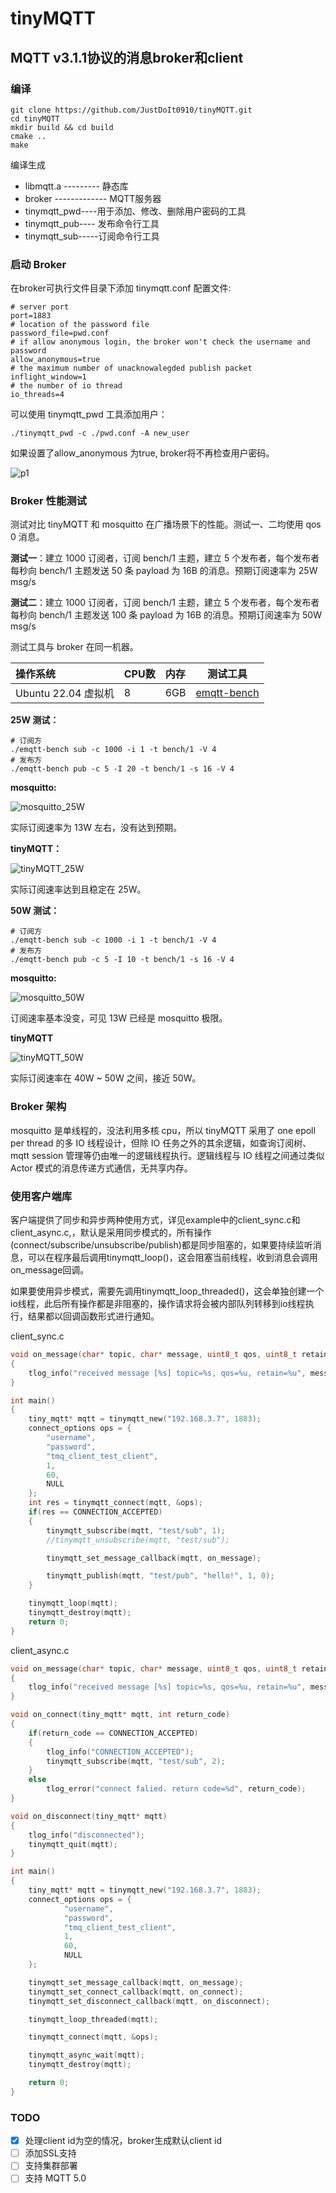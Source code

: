 # tinyMQTT

## MQTT v3.1.1协议的消息broker和client

### 编译

```shell
git clone https://github.com/JustDoIt0910/tinyMQTT.git
cd tinyMQTT
mkdir build && cd build
cmake ..
make
```

编译生成
- libmqtt.a --------- 静态库
- broker ------------- MQTT服务器
- tinymqtt_pwd----用于添加、修改、删除用户密码的工具
- tinymqtt_pub---- 发布命令行工具
- tinymqtt_sub-----订阅命令行工具

### 启动 Broker

在broker可执行文件目录下添加 tinymqtt.conf 配置文件:
```nginx configuration
# server port
port=1883
# location of the password file
password_file=pwd.conf
# if allow anonymous login, the broker won't check the username and password
allow_anonymous=true
# the maximum number of unacknowalegded publish packet
inflight_window=1
# the number of io thread
io_threads=4

```

可以使用 tinymqtt_pwd 工具添加用户：

```shell
./tinymqtt_pwd -c ./pwd.conf -A new_user
```

如果设置了allow_anonymous 为true, broker将不再检查用户密码。

![p1](https://github.com/JustDoIt0910/MarkDownPictures/blob/main/tinyMQTT/p1.png)

### Broker 性能测试

测试对比 tinyMQTT 和 mosquitto 在广播场景下的性能。测试一、二均使用 qos 0 消息。

**测试一**：建立 1000 订阅者，订阅 bench/1 主题，建立 5 个发布者，每个发布者每秒向 bench/1 主题发送 50 条 payload 为 16B 的消息。预期订阅速率为 25W msg/s

**测试二**：建立 1000 订阅者，订阅 bench/1 主题，建立 5 个发布者，每个发布者每秒向 bench/1 主题发送 100 条 payload 为 16B 的消息。预期订阅速率为 50W msg/s

测试工具与 broker 在同一机器。

| 操作系统            | **CPU**数 | **内存** | 测试工具                                           |
| :------------------ | :-------- | :------- | -------------------------------------------------- |
| Ubuntu 22.04 虚拟机 | 8         | 6GB      | [emqtt-bench](https://github.com/emqx/emqtt-bench) |

**25W 测试：**

```shell
# 订阅方
./emqtt-bench sub -c 1000 -i 1 -t bench/1 -V 4
# 发布方
./emqtt-bench pub -c 5 -I 20 -t bench/1 -s 16 -V 4
```

**mosquitto:**

![mosquitto_25W](https://github.com/JustDoIt0910/MarkDownPictures/blob/main/tinyMQTT/mosquitto_25W.png)

实际订阅速率为 13W 左右，没有达到预期。

**tinyMQTT：**

![tinyMQTT_25W](https://github.com/JustDoIt0910/MarkDownPictures/blob/main/tinyMQTT/tinyMQTT_25W.png)

实际订阅速率达到且稳定在 25W。

**50W 测试：**

```shell
# 订阅方
./emqtt-bench sub -c 1000 -i 1 -t bench/1 -V 4
# 发布方
./emqtt-bench pub -c 5 -I 10 -t bench/1 -s 16 -V 4
```

**mosquitto:**

![mosquitto_50W](https://github.com/JustDoIt0910/MarkDownPictures/blob/main/tinyMQTT/mosquitto_50W.png)

订阅速率基本没变，可见 13W 已经是 mosquitto 极限。

**tinyMQTT**

![tinyMQTT_50W](https://github.com/JustDoIt0910/MarkDownPictures/blob/main/tinyMQTT/tinyMQTT_50W.png)

实际订阅速率在 40W ~ 50W 之间，接近 50W。

### Broker 架构

mosquitto 是单线程的，没法利用多核 cpu，所以 tinyMQTT 采用了 one epoll per thread 的多 IO 线程设计，但除 IO 任务之外的其余逻辑，如查询订阅树、mqtt session 管理等仍由唯一的逻辑线程执行。逻辑线程与 IO 线程之间通过类似 Actor 模式的消息传递方式通信，无共享内存。

### 使用客户端库

客户端提供了同步和异步两种使用方式，详见example中的client_sync.c和client_async.c,，默认是采用同步模式的，所有操作(connect/subscribe/unsubscribe/publish)都是同步阻塞的，如果要持续监听消息，可以在程序最后调用tinymqtt_loop()，这会阻塞当前线程，收到消息会调用on_message回调。

如果要使用异步模式，需要先调用tinymqtt_loop_threaded()，这会单独创建一个io线程，此后所有操作都是非阻塞的，操作请求将会被内部队列转移到io线程执行，结果都以回调函数形式进行通知。

client_sync.c

```c
void on_message(char* topic, char* message, uint8_t qos, uint8_t retain)
{
    tlog_info("received message [%s] topic=%s, qos=%u, retain=%u", message, topic, qos, retain);
}

int main()
{
    tiny_mqtt* mqtt = tinymqtt_new("192.168.3.7", 1883);
    connect_options ops = {
        "username",
        "password",
        "tmq_client_test_client",
        1,
        60,
        NULL
    };
    int res = tinymqtt_connect(mqtt, &ops);
    if(res == CONNECTION_ACCEPTED)
    {
        tinymqtt_subscribe(mqtt, "test/sub", 1);
        //tinymqtt_unsubscribe(mqtt, "test/sub");

        tinymqtt_set_message_callback(mqtt, on_message);

        tinymqtt_publish(mqtt, "test/pub", "hello!", 1, 0);
    }

    tinymqtt_loop(mqtt);
    tinymqtt_destroy(mqtt);
    return 0;
}
```



client_async.c

```c
void on_message(char* topic, char* message, uint8_t qos, uint8_t retain)
{
    tlog_info("received message [%s] topic=%s, qos=%u, retain=%u", message, topic, qos, retain);
}

void on_connect(tiny_mqtt* mqtt, int return_code)
{
    if(return_code == CONNECTION_ACCEPTED)
    {
        tlog_info("CONNECTION_ACCEPTED");
        tinymqtt_subscribe(mqtt, "test/sub", 2);
    }
    else
        tlog_error("connect falied. return code=%d", return_code);
}

void on_disconnect(tiny_mqtt* mqtt)
{
    tlog_info("disconnected");
    tinymqtt_quit(mqtt);
}

int main()
{
    tiny_mqtt* mqtt = tinymqtt_new("192.168.3.7", 1883);
    connect_options ops = {
            "username",
            "password",
            "tmq_client_test_client",
            1,
            60,
            NULL
    };

    tinymqtt_set_message_callback(mqtt, on_message);
    tinymqtt_set_connect_callback(mqtt, on_connect);
    tinymqtt_set_disconnect_callback(mqtt, on_disconnect);

    tinymqtt_loop_threaded(mqtt);

    tinymqtt_connect(mqtt, &ops);

    tinymqtt_async_wait(mqtt);
    tinymqtt_destroy(mqtt);

    return 0;
}
```

### TODO
- [x] 处理client id为空的情况，broker生成默认client id
- [ ] 添加SSL支持
- [ ] 支持集群部署
- [ ] 支持 MQTT 5.0
